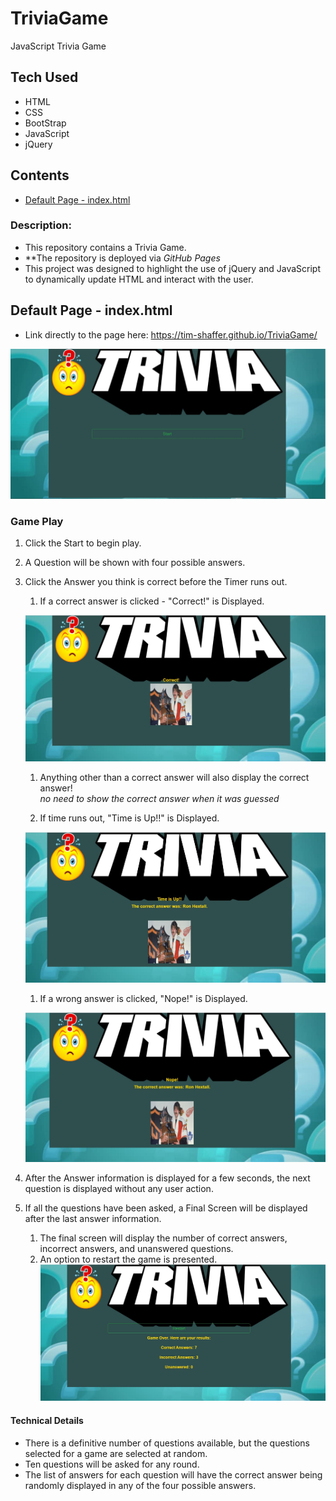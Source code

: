 # TriviaGame
JavaScript Trivia Game

## Tech Used
* HTML
* CSS
* BootStrap
* JavaScript
* jQuery

## Contents
* [Default Page - index.html](https://github.com/Tim-Shaffer/TriviaGame#default-page---indexhtml)

### Description:
* This repository contains a Trivia Game.
* **The repository is deployed via *GitHub Pages* 
* This project was designed to highlight the use of jQuery and JavaScript to dynamically update HTML and interact with the user.

## Default Page - index.html
* Link directly to the page here:  https://tim-shaffer.github.io/TriviaGame/

![Image of Default Page Screenshot](/assets/images/Start_Screen.jpg)

### Game Play

1. Click the Start to begin play.
1. A Question will be shown with four possible answers.
1. Click the Answer you think is correct before the Timer runs out.
	1. If a correct answer is clicked - "Correct!" is Displayed.

	![Image of Correct Screenshot](/assets/images/Correct_Screen.jpg)

	1. Anything other than a correct answer will also display the correct answer!  
	*no need to show the correct answer when it was guessed*

	1. If time runs out, "Time is Up!!" is Displayed. 

	![Image of Times Up Screenshot](/assets/images/TimesUp_Screen.jpg)

	1. If a wrong answer is clicked, "Nope!" is Displayed.

	![Image of Incorrect Screenshot](/assets/images/Incorrect_Screen.jpg)
	

1. After the Answer information is displayed for a few seconds, the next question is displayed without any user action.
1. If all the questions have been asked, a Final Screen will be displayed after the last answer information.
	1. The final screen will display the number of correct answers, incorrect answers, and unanswered questions. 
    1. An option to restart the game is presented.
	![Image of Final Screenshot](/assets/images/Results_Screen.jpg)

#### Technical Details
* There is a definitive number of questions available, but the questions selected for a game are selected at random.
* Ten questions will be asked for any round.
* The list of answers for each question will have the correct answer being randomly displayed in any of the four possible answers.





